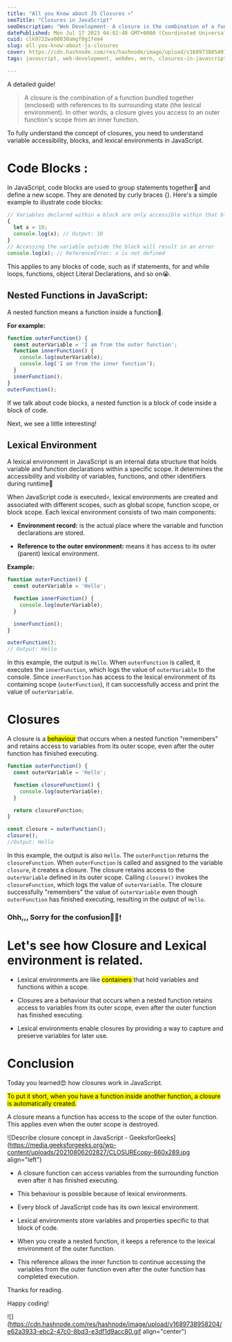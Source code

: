 ```yaml
---
title: "All you Know about JS Closures 💀"
seoTitle: "Closures in JavaScript"
seoDescription: "Web Development- A closure is the combination of a function bundled together (enclosed) with references to its surrounding state."
datePublished: Mon Jul 17 2023 04:02:48 GMT+0000 (Coordinated Universal Time)
cuid: clk9722wa00030amgf0g1fem4
slug: all-you-know-about-js-closures
cover: https://cdn.hashnode.com/res/hashnode/image/upload/v1689738854070/f72a17a0-0d5a-4755-9bdb-a2991ee86d85.png
tags: javascript, web-development, webdev, mern, closures-in-javascript

---
```


A detailed guide!

> A closure is the combination of a function bundled together (enclosed) with references to its surrounding state (the lexical environment). In other words, a closure gives you access to an outer function's scope from an inner function.

To fully understand the concept of closures, you need to understand variable accessibility, blocks, and lexical environments in JavaScript.

# Code Blocks :

In JavaScript, code blocks are used to group statements together💪 and define a new scope. They are denoted by curly braces {}. Here's a simple example to illustrate code blocks:

```javascript
// Variables declared within a block are only accessible within that block
{
  let x = 10;
  console.log(x); // Output: 10
}
// Accessing the variable outside the block will result in an error
console.log(x); // ReferenceError: x is not defined
```

This applies to any blocks of code, such as if statements, for and while loops, functions, object Literal Declarations, and so on😭.

## **Nested Functions in JavaScript:**

A nested function means a function inside a function🔎.

**For example:**

```javascript
function outerFunction() {
  const outerVariable = 'I am from the outer function';
  function innerFunction() {
    console.log(outerVariable);
    console.log('I am from the inner function');
  }
  innerFunction();
}
outerFunction();
```

If we talk about code blocks, a nested function is a block of code inside a block of code.

Next, we see a little interesting!

## **Lexical Environment**

A lexical environment in JavaScript is an internal data structure that holds variable and function declarations within a specific scope. It determines the accessibility and visibility of variables, functions, and other identifiers during runtime🚀

When JavaScript code is executed💀, lexical environments are created and associated with different scopes, such as global scope, function scope, or block scope. Each lexical environment consists of two main components:

* **Environment record:** is the actual place where the variable and function declarations are stored.
    
* **Reference to the outer environment:** means it has access to its outer (parent) lexical environment.
    

**Example:**

```javascript
function outerFunction() {
  const outerVariable = 'Hello';

  function innerFunction() {
    console.log(outerVariable);
  }

  innerFunction();
}

outerFunction();
// Output: Hello
```

In this example, the output is `Hello`. When `outerFunction` is called, it executes the `innerFunction`, which logs the value of `outerVariable` to the console. Since `innerFunction` has access to the lexical environment of its containing scope (`outerFunction`), it can successfully access and print the value of `outerVariable`.

# Closures

A closure is a <mark>behaviour</mark> that occurs when a nested function "remembers" and retains access to variables from its outer scope, even after the outer function has finished executing.

```javascript
function outerFunction() {
  const outerVariable = 'Hello';

  function closureFunction() {
    console.log(outerVariable);
  }

  return closureFunction;
}

const closure = outerFunction();
closure();
//Output: Hello
```

In this example, the output is also `Hello`. The `outerFunction` returns the `closureFunction`. When `outerFunction` is called and assigned to the variable `closure`, it creates a closure. The closure retains access to the `outerVariable` defined in its outer scope. Calling `closure()` invokes the `closureFunction`, which logs the value of `outerVariable`. The closure successfully "remembers" the value of `outerVariable` even though `outerFunction` has finished executing, resulting in the output of `Hello`.

### **Ohh,,, Sorry for the confusion😮‍💨!**

# Let's see how Closure and Lexical environment is related.

* Lexical environments are like <mark>containers </mark> that hold variables and functions within a scope.
    
* Closures are a behaviour that occurs when a nested function retains access to variables from its outer scope, even after the outer function has finished executing.
    
* Lexical environments enable closures by providing a way to capture and preserve variables for later use.
    

# **Conclusion**

Today you learned😍 how closures work in JavaScript.

<mark>To put it short, when you have a function inside another function, a closure is automatically created.</mark>

A closure means a function has access to the scope of the outer function. This applies even when the outer scope is destroyed.

![Describe closure concept in JavaScript - GeeksforGeeks](https://media.geeksforgeeks.org/wp-content/uploads/20210806202827/CLOSUREcopy-660x289.jpg align="left")

* A closure function can access variables from the surrounding function even after it has finished executing.
    
* This behaviour is possible because of lexical environments.
    
* Every block of JavaScript code has its own lexical environment.
    
* Lexical environments store variables and properties specific to that block of code.
    
* When you create a nested function, it keeps a reference to the lexical environment of the outer function.
    
* This reference allows the inner function to continue accessing the variables from the outer function even after the outer function has completed execution.
    

Thanks for reading.

Happy coding!

![](https://cdn.hashnode.com/res/hashnode/image/upload/v1689738958204/e62a3933-ebc2-47c0-8bd3-e3df1d9acc80.gif align="center")